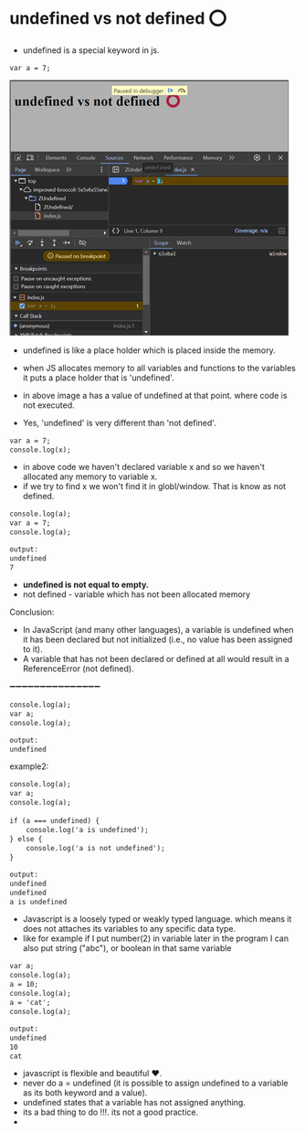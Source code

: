 # undefined vs not defined ⭕

- undefined is a special keyword in js.

```
var a = 7;
```

![alt text](image.png)

- undefined is like a place holder which is placed inside the memory.
- when JS allocates memory to all variables and functions to the variables it puts a place holder that is 'undefined'.
- in above image a has a value of undefined at that point. where code is not executed.

- Yes, 'undefined' is very different than 'not defined'.

```
var a = 7;
console.log(x);
```

- in above code we haven't declared variable x and so we haven't allocated any memory to variable x.
- if we try to find x we won't find it in globl/window. That is know as not defined.

```
console.log(a);
var a = 7;
console.log(a);
```

```
output:
undefined
7
```

- **undefined is not equal to empty.**
- not defined - variable which has not been allocated memory

Conclusion:

- In JavaScript (and many other languages), a variable is undefined when it has been declared but not initialized (i.e., no value has been assigned to it).
- A variable that has not been declared or defined at all would result in a ReferenceError (not defined).

➖➖➖➖➖➖➖➖➖➖➖➖➖➖➖

```
console.log(a);
var a;
console.log(a);

```
```
output:
undefined
```
example2:
```
console.log(a);
var a;
console.log(a);

if (a === undefined) {
	console.log('a is undefined');
} else {
	console.log('a is not undefined');
}
```
```
output:
undefined
undefined
a is undefined
```
- Javascript is a loosely typed or weakly typed language. which means it does not attaches its variables to any specific data type.
- like for example if I put number(2) in variable later in the program I can also put string ("abc"), or boolean in that same variable
```
var a;
console.log(a);
a = 10;
console.log(a);
a = 'cat';
console.log(a);
```

```
output:
undefined
10
cat
```

- javascript is flexible and beautiful ❤️.
- never do a = undefined (it is possible to assign undefined to a variable as its both keyword and a value).
- undefined states that a variable has not assigned anything. 
- its a bad thing to do !!!. its not a good practice.
- 
